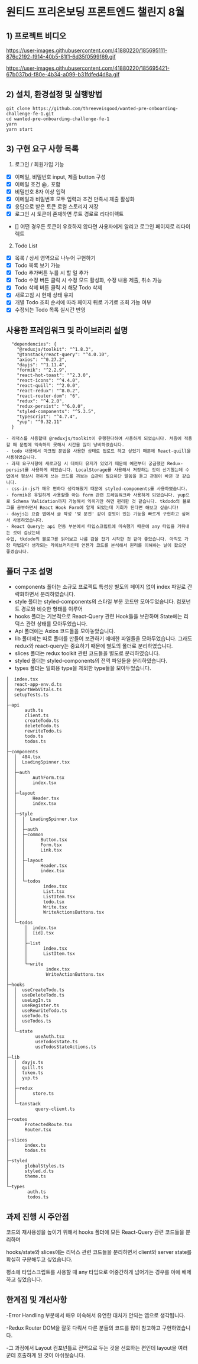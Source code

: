 # 원티드 프리온보딩 프론트엔드 챌린지 8월

## 1) 프로젝트 비디오

https://user-images.githubusercontent.com/41880220/185695111-876c2192-f914-40b5-81f1-6d35f0599f69.gif

https://user-images.githubusercontent.com/41880220/185695421-67b037bd-f80e-4b34-a099-b31fdfed4d8a.gif

## 2) 설치, 환경설정 및 실행방법

```
git clone https://github.com/threeveisgood/wanted-pre-onboarding-challenge-fe-1.git
cd wanted-pre-onboarding-challenge-fe-1
yarn
yarn start
```

## 3) 구현 요구 사항 목록

1. 로그인 / 회원가입 기능

- [x] 이메일, 비밀번호 input, 제출 button 구성
- [x] 이메일 조건 @,. 포함
- [x] 비밀번호 8자 이상 입력
- [x] 이메일과 비밀번호 모두 입력과 조건 만족시 제출 활성화
- [x] 응답으로 받은 토큰 로컬 스토리지 저장
- [x] 로그인 시 토큰이 존재하면 루트 경로로 리다이렉트
- [] 어떤 경우든 토큰이 유효하지 않다면 사용자에게 알리고 로그인 페이지로 리다이렉트

2. Todo List

- [x] 목록 / 상세 영역으로 나누어 구현하기
- [x] Todo 목록 보기 가능
- [x] Todo 추가버튼 누를 시 할 일 추가
- [x] Todo 수정 버튼 클릭 시 수정 모드 활성화, 수정 내용 제출, 취소 가능
- [x] Todo 삭제 버튼 클릭 시 해당 Todo 삭제
- [x] 새로고침 시 현재 상태 유지
- [x] 개별 Todo 조회 순서에 따라 페이지 뒤로 가기로 조회 가능 여부
- [x] 수정되는 Todo 목록 실시간 반영

## 사용한 프레임워크 및 라이브러리 설명

```
  "dependencies": {
    "@reduxjs/toolkit": "^1.8.3",
    "@tanstack/react-query": "^4.0.10",
    "axios": "^0.27.2",
    "dayjs": "^1.11.4",
    "formik": "^2.2.9",
    "react-hot-toast": "^2.3.0",
    "react-icons": "^4.4.0",
    "react-quill": "^2.0.0",
    "react-redux": "^8.0.2",
    "react-router-dom": "6",
    "redux": "^4.2.0",
    "redux-persist": "^6.0.0",
    "styled-components": "^5.3.5",
    "typescript": "^4.7.4",
    "yup": "^0.32.11"
  }
```

```
- 리덕스를 사용할때 @reduxjs/toolkit이 유행한다하여 사용하게 되었습니다. 처음에 적용할 때 문법에 익숙하지 못해서 시간을 많이 낭비하였습니다.
- todo 내용에서 마크업 문법을 사용한 상태로 업로드 하고 싶었기 때문에 React-quill을 사용하였습니다.
- 과제 요구사항에 새로고침 시 데이터 유지가 있었기 때문에 예전부터 궁금했던 Redux-persist를 사용하게 되었습니다. LocalStorage를 사용해서 저장하는 것이 신기했는데 수업에서 평상시 편하게 쓰는 코드를 까보는 습관이 필요하단 말씀을 듣고 관점이 바뀐 것 같습니다.
- css-in-js가 매우 편하다 생각해왔기 때문에 styled-components를 사용하였습니다.
- formik은 유일하게 사용할줄 아는 form 관련 프레임워크라 사용하게 되었습니다. yup으로 Schema Validation까지 가능해서 익히기만 하면 편리한 것 같습니다. tkdodo의 블로그를 공부하면서 React Hook Form에 알게 되었는데 기회가 된다면 해보고 싶습니다!
- dayjs는 요즘 앱에서 글 작성 '몇 분전' 같이 겉멋이 있는 기능을 빠르게 구현하고 싶어서 사용하였습니다.
- React Query는 api 연동 부분에서 타입스크립트에 미숙했기 때문에 any 타입을 거둬내는 것이 겁났는데
수업, tkdodo의 블로그를 읽어보고 나름 감을 잡기 시작한 것 같아 좋았습니다. 아직도 가장 마법같다 생각되는 라이브러리인데 언젠가 코드를 분석해서 원리를 이해하는 날이 왔으면 좋겠습니다.
```

## 폴더 구조 설명

- components 폴더는 소규모 프로젝트 특성상 별도의 페이지 없이 index 파일로 간략화하면서 분리하였습니다.
- style 폴더는 styled-components의 스타일 부분 코드만 모아두었습니다. 컴포넌트 경로와 비슷한 형태를 이루어
- hooks 폴더는 기본적으로 React-Query 관련 Hook들을 보관하며 State에는 리덕스 관련 상태를 모아두었습니다.
- Api 폴더에는 Axios 코드들을 모아놓았습니다.
- lib 폴더에는 따로 폴더를 만들어 보관하기 애매한 파일들을 모아두었습니다. 그래도 redux와 react-query는 중요하기 때문에 별도의 폴더로 분리하였습니다.
- slices 폴더는 redux toolkit 관련 코드들을 별도로 분리하였습니다.
- styled 폴더는 styled-components의 전역 파일들을 분리하였습니다.
- types 폴더는 일회용 type을 제외한 type들을 모아두었습니다.

```
│  index.tsx
│  react-app-env.d.ts
│  reportWebVitals.ts
│  setupTests.ts
│
├─api
│      auth.ts
│      client.ts
│      createTodo.ts
│      deleteTodo.ts
│      rewriteTodo.ts
│      todo.ts
│      todos.ts
│
├─components
│  │  404.tsx
│  │  LoadingSpinner.tsx
│  │
│  ├─auth
│  │      AuthForm.tsx
│  │      index.tsx
│  │
│  ├─layout
│  │      Header.tsx
│  │      index.tsx
│  │
│  ├─style
│  │  │  LoadingSpinner.tsx
│  │  │
│  │  ├─auth
│  │  ├─common
│  │  │      Button.tsx
│  │  │      Form.tsx
│  │  │      Link.tsx
│  │  │
│  │  ├─layout
│  │  │      Header.tsx
│  │  │      index.tsx
│  │  │
│  │  └─todos
│  │          index.tsx
│  │          List.tsx
│  │          ListItem.tsx
│  │          todo.tsx
│  │          Write.tsx
│  │          WriteActionsButtons.tsx
│  │
│  └─todos
│      │  index.tsx
│      │  [id].tsx
│      │
│      ├─list
│      │      index.tsx
│      │      ListItem.tsx
│      │
│      └─write
│              index.tsx
│              WriteActionButtons.tsx
│
├─hooks
│  │  useCreateTodo.ts
│  │  useDeleteTodo.ts
│  │  useLogIn.ts
│  │  useRegister.ts
│  │  useRewriteTodo.ts
│  │  useTodo.ts
│  │  useTodos.ts
│  │
│  └─state
│          useAuth.tsx
│          useTodosState.ts
│          useTodosStateActions.ts
│
├─lib
│  │  dayjs.ts
│  │  quill.ts
│  │  token.ts
│  │  yup.ts
│  │
│  ├─redux
│  │      store.ts
│  │
│  └─tanstack
│          query-client.ts
│
├─routes
│      ProtectedRoute.tsx
│      Router.tsx
│
├─slices
│      index.ts
│      todos.ts
│
├─styled
│      globalStyles.ts
│      styled.d.ts
│      theme.ts
│
└─types
        auth.ts
        todos.ts

```

## 과제 진행 시 주안점

코드의 재사용성을 높이기 위해서 hooks 폴더에 모든 React-Query 관련 코드들을 분리하며

hooks/state와 slices에는 리덕스 관련 코드들을 분리하면서 client와 server state를 확실히 구분해두고 싶었습니다.

평소에 타입스크립트를 사용할 때 any 타입으로 어중간하게 넘어가는 경우를 아에 배제하고 싶었습니다.

## 한계점 및 개선사항

-Error Handling 부분에서 매우 미숙해서 유연한 대처가 안되는 앱으로 생각됩니다.

-Redux Router DOM을 잘못 다뤄서 다른 분들의 코드를 많이 참고하고 구현하였습니다.

-그 과정에서 Layout 컴포넌틀르 전역으로 두는 것을 선호하는 편인데 layout을 여러 군데 호출하게 된 것이 아쉬웠습니다.
